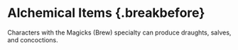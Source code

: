 # Alchemical Items {.breakbefore}

Characters with the Magicks (Brew) specialty can produce draughts, salves, and concoctions.
